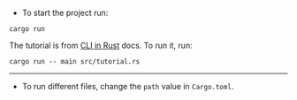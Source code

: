 - To start the project run:

```console
cargo run
```

The tutorial is from [CLI in Rust](https://rust-cli.github.io/book/tutorial/index.html) docs. To run it, run:

```console
cargo run -- main src/tutorial.rs
```

---

- To run different files, change the `path` value in `Cargo.toml`. 